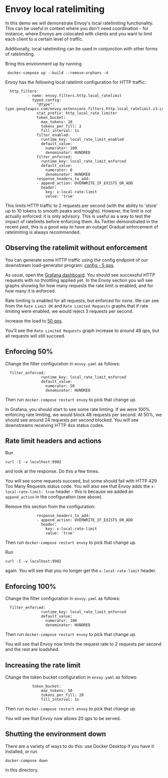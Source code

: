 # Envoy local ratelimiting

In this demo we will demonstrate Envoy's local ratelimiting functionality.
This can be useful in context where you don't need coordination - for instance, where Envoys are
colocated with clients and you want to limit each client to a certain level of traffic.

Additionally, local ratelimiting can be used in conjunction with other forms of ratelimiting. 

Bring this environment up by running 

```
 docker-compose up --build --remove-orphans -d
```

Envoy has the following local ratelimit configuration for HTTP traffic:

```
  http_filters:
          - name: envoy.filters.http.local_ratelimit
            typed_config:
              "@type": type.googleapis.com/envoy.extensions.filters.http.local_ratelimit.v3.LocalRateLimit
              stat_prefix: http_local_rate_limiter
              token_bucket:
                max_tokens: 10
                tokens_per_fill: 2
                fill_interval: 1s
              filter_enabled:
                runtime_key: local_rate_limit_enabled
                default_value:
                  numerator: 100
                  denominator: HUNDRED
              filter_enforced:
                runtime_key: local_rate_limit_enforced
                default_value:
                  numerator: 0
                  denominator: HUNDRED
              response_headers_to_add:
              - append_action: OVERWRITE_IF_EXISTS_OR_ADD
                header:
                  key: x-local-rate-limit
                  value: 'true'
```

This limits HTTP traffic to 2 requests per second (with the ability to 'store' up to 10 tokens to smooth peaks and troughs).
However, the limit is not actually enforced: it is only advisory. This is useful as a way to test the impact of ratelimits before enforcing them.
As Twitter demonstrated in the recent past, this is a good way to have an outage! Gradual enforcement of ratelimiting is always recommended.

## Observing the ratelimit without enforcement

You can generate some HTTP traffic using the config endpoint of our downstream load-generator program: [config - 5 qps](http://localhost:9094/config?http_rate=5&http_max_parallelism=50).

As usual, open the [Grafana dashboard](http://localhost:3000/d/workshop/load-management-workshop?orgId=1&refresh=5s).
You should see successful HTTP requests with no throttling applied yet. In the Envoy section you will see graphs showing
for how many requests the rate limit is enabled, and for how many it is enforced.

Rate limiting is enabled for all requests, but enforced for none.
We can see from the `Rate Limit OK` and `Rate Limited Requests` graphs that if rate limiting were enabled, we would reject 3 requests per second.

Increase the load to [50 qps](http://localhost:9094/config?http_rate=50&http_max_parallelism=100).

You'll see the `Rate Limited Requests` graph increase to around 48 qps, but all requests will still succeed.

## Enforcing 50%

Change the filter configuration in `envoy.yaml` as follows:

```
  filter_enforced:
                runtime_key: local_rate_limit_enforced
                default_value:
                  numerator: 50
                  denominator: HUNDRED
```

Then run `docker-compose restart envoy` to pick that change up.

In Grafana, you should start to see some rate limting. 
If we were 100% enforcing rate limiting, we would block 48 requests per second.
At 50%, we should see around 24 requests per second blocked.
You will see downstreams receiving HTTP 4xx status codes. 

## Rate limit headers and actions

Run 

```
curl -I -v localhost:9902
```

and look at the response. Do this a few times.

You will see some requests succeed, but some should fail with HTTP 429 Too Many Requests status code.
You will also see that Envoy adds the `x-local-rate-limit: true` header - this is because we added an `append_action` in the configuration (see above).

Remove this section from the configuration:

```
              response_headers_to_add:
              - append_action: OVERWRITE_IF_EXISTS_OR_ADD
                header:
                  key: x-local-rate-limit
                  value: 'true'
```

Then run `docker-compose restart envoy` to pick that change up.

Run 

```
curl -I -v localhost:9902
```

again. You will see that you no longer get the `x-local-rate-limit` header.

## Enforcing 100%

Change the filter configuration in `envoy.yaml` as follows:

```
  filter_enforced:
                runtime_key: local_rate_limit_enforced
                default_value:
                  numerator: 100
                  denominator: HUNDRED
```

Then run `docker-compose restart envoy` to pick that change up.

You will see that Envoy now limits the request rate to 2 requests per second and the rest are loadshed.

## Increasing the rate limit

Change the token bucket configuration in `envoy.yaml` as follows:

```
            token_bucket:
                max_tokens: 50
                tokens_per_fill: 20
                fill_interval: 1s
```

Then run `docker-compose restart envoy` to pick that change up.

You will see that Envoy now allows 20 qps to be served.

## Shutting the environment down

There are a variety of ways to do this: use Docker Desktop if you have it installed, or run 
```
docker-compose down
```
in this directory.